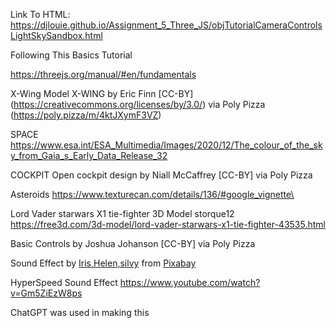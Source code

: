 Link To HTML:
https://djlouie.github.io/Assignment_5_Three_JS/objTutorialCameraControlsLightSkySandbox.html 

Following This Basics Tutorial

https://threejs.org/manual/#en/fundamentals

X-Wing Model
X-WING by Eric Finn [CC-BY] (https://creativecommons.org/licenses/by/3.0/) via Poly Pizza (https://poly.pizza/m/4ktJXymF3VZ)

SPACE
https://www.esa.int/ESA_Multimedia/Images/2020/12/The_colour_of_the_sky_from_Gaia_s_Early_Data_Release_32 

COCKPIT
Open cockpit design by Niall McCaffrey [CC-BY] via Poly Pizza 

Asteroids
https://www.texturecan.com/details/136/#google_vignette\

<!-- Tie Fighter by David O'Brien (-BlanK-) [CC-BY] via Poly Pizza -->

Lord Vader starwars X1 tie-fighter 3D Model storque12
https://free3d.com/3d-model/lord-vader-starwars-x1-tie-fighter-43535.html 

Basic Controls by Joshua Johanson [CC-BY] via Poly Pizza

Sound Effect by <a href="https://pixabay.com/users/placidplace-25572496/?utm_source=link-attribution&utm_medium=referral&utm_campaign=music&utm_content=21420">Iris,Helen,silvy</a> from <a href="https://pixabay.com//?utm_source=link-attribution&utm_medium=referral&utm_campaign=music&utm_content=21420">Pixabay</a>

HyperSpeed Sound Effect
https://www.youtube.com/watch?v=Gm5ZiEzW8ps 

ChatGPT was used in making this
